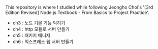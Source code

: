 This repository is where I studied while following Jeongho Choi's '[3rd Edition Revised] Node.js Textbook - From Basics to Project Practice'.

- ch3 : 노드 기본 기능 익히기
- ch4 : http 모듈로 서버 만들기
- ch5 : 패키지 매니저
- ch6 : 익스프레스 웹 서버 만들기
